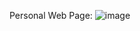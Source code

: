 Personal Web Page:
![image](https://github.com/user-attachments/assets/e99a1f65-9d3c-4453-a625-e2d7ed24054e)

